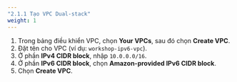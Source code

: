 ```yaml
---
"2.1.1 Tạo VPC Dual-stack"
weight: 1
---
```



1.  Trong bảng điều khiển VPC, chọn **Your VPCs**, sau đó chọn **Create VPC**.
2.  Đặt tên cho VPC (ví dụ: `workshop-ipv6-vpc`).
3.  Ở phần **IPv4 CIDR block**, nhập `10.0.0.0/16`.
4.  Ở phần **IPv6 CIDR block**, chọn **Amazon-provided IPv6 CIDR block**.
5.  Chọn **Create VPC**.



